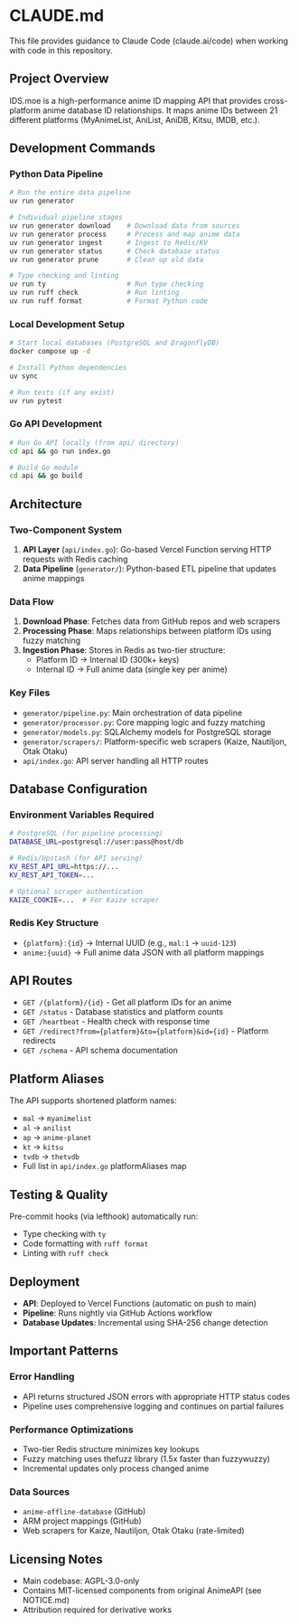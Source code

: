 # CLAUDE.md

This file provides guidance to Claude Code (claude.ai/code) when working with code in this repository.

## Project Overview

IDS.moe is a high-performance anime ID mapping API that provides cross-platform anime database ID relationships. It maps anime IDs between 21 different platforms (MyAnimeList, AniList, AniDB, Kitsu, IMDB, etc.).

## Development Commands

### Python Data Pipeline
```bash
# Run the entire data pipeline
uv run generator

# Individual pipeline stages
uv run generator download    # Download data from sources
uv run generator process     # Process and map anime data
uv run generator ingest      # Ingest to Redis/KV
uv run generator status      # Check database status
uv run generator prune       # Clean up old data

# Type checking and linting
uv run ty                    # Run type checking
uv run ruff check            # Run linting
uv run ruff format           # Format Python code
```

### Local Development Setup
```bash
# Start local databases (PostgreSQL and DragonflyDB)
docker compose up -d

# Install Python dependencies
uv sync

# Run tests (if any exist)
uv run pytest
```

### Go API Development
```bash
# Run Go API locally (from api/ directory)
cd api && go run index.go

# Build Go module
cd api && go build
```

## Architecture

### Two-Component System
1. **API Layer** (`api/index.go`): Go-based Vercel Function serving HTTP requests with Redis caching
2. **Data Pipeline** (`generator/`): Python-based ETL pipeline that updates anime mappings

### Data Flow
1. **Download Phase**: Fetches data from GitHub repos and web scrapers
2. **Processing Phase**: Maps relationships between platform IDs using fuzzy matching
3. **Ingestion Phase**: Stores in Redis as two-tier structure:
   - Platform ID → Internal ID (300k+ keys)
   - Internal ID → Full anime data (single key per anime)

### Key Files
- `generator/pipeline.py`: Main orchestration of data pipeline
- `generator/processor.py`: Core mapping logic and fuzzy matching
- `generator/models.py`: SQLAlchemy models for PostgreSQL storage
- `generator/scrapers/`: Platform-specific web scrapers (Kaize, Nautiljon, Otak Otaku)
- `api/index.go`: API server handling all HTTP routes

## Database Configuration

### Environment Variables Required
```bash
# PostgreSQL (for pipeline processing)
DATABASE_URL=postgresql://user:pass@host/db

# Redis/Upstash (for API serving)
KV_REST_API_URL=https://...
KV_REST_API_TOKEN=...

# Optional scraper authentication
KAIZE_COOKIE=...  # For Kaize scraper
```

### Redis Key Structure
- `{platform}:{id}` → Internal UUID (e.g., `mal:1` → `uuid-123`)
- `anime:{uuid}` → Full anime data JSON with all platform mappings

## API Routes

- `GET /{platform}/{id}` - Get all platform IDs for an anime
- `GET /status` - Database statistics and platform counts
- `GET /heartbeat` - Health check with response time
- `GET /redirect?from={platform}&to={platform}&id={id}` - Platform redirects
- `GET /schema` - API schema documentation

## Platform Aliases

The API supports shortened platform names:
- `mal` → `myanimelist`
- `al` → `anilist`
- `ap` → `anime-planet`
- `kt` → `kitsu`
- `tvdb` → `thetvdb`
- Full list in `api/index.go` platformAliases map

## Testing & Quality

Pre-commit hooks (via lefthook) automatically run:
- Type checking with `ty`
- Code formatting with `ruff format`
- Linting with `ruff check`

## Deployment

- **API**: Deployed to Vercel Functions (automatic on push to main)
- **Pipeline**: Runs nightly via GitHub Actions workflow
- **Database Updates**: Incremental using SHA-256 change detection

## Important Patterns

### Error Handling
- API returns structured JSON errors with appropriate HTTP status codes
- Pipeline uses comprehensive logging and continues on partial failures

### Performance Optimizations
- Two-tier Redis structure minimizes key lookups
- Fuzzy matching uses thefuzz library (1.5x faster than fuzzywuzzy)
- Incremental updates only process changed anime

### Data Sources
- `anime-offline-database` (GitHub)
- ARM project mappings (GitHub)
- Web scrapers for Kaize, Nautiljon, Otak Otaku (rate-limited)

## Licensing Notes

- Main codebase: AGPL-3.0-only
- Contains MIT-licensed components from original AnimeAPI (see NOTICE.md)
- Attribution required for derivative works